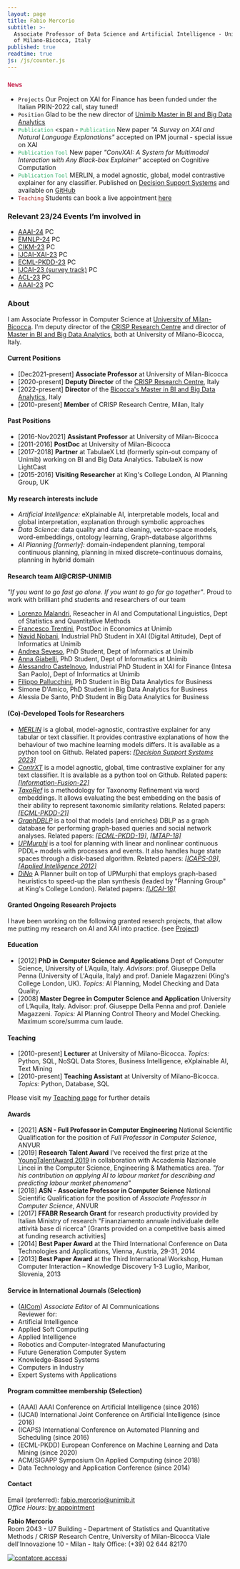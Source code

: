 ```yaml
---
layout: page
title: Fabio Mercorio
subtitle: >-
  Associate Professor of Data Science and Artificial Intelligence - University
  of Milano-Bicocca, Italy
published: true
readtime: true
js: /js/counter.js
---
```

### <span style="color:#c7254e">``News``</span> 
- ``Projects`` Our Project on XAI for Finance has been funded under the Italian PRIN-2022 call, stay tuned! 
- ``Position`` Glad to be the new director of [Unimib Master in BI and Big Data Analytics](https://bimasterbicocca.it/)
- <span style="color:MediumSeaGreen">``Publication``</span> <span - <span style="color:MediumSeaGreen">``Publication``</span> New paper _"A Survey on XAI and Natural Language Explanations"_ accepted on IPM journal - special issue on XAI
- <span style="color:MediumSeaGreen">``Publication``</span> <span style="color:MediumSeaGreen">``Tool``</span> New paper _"ConvXAI: A System for Multimodal Interaction with Any Black-box Explainer"_ accepted on Cognitive Computation
- <span style="color:MediumSeaGreen">``Publication``</span> <span style="color:MediumSeaGreen">``Tool``</span> MERLIN, a model agnostic, global, model contrastive explainer for any classifier. Published on [Decision Support Systems](https://www.sciencedirect.com/science/article/pii/S016792362300115X) and available on [GitHub](https://github.com/Crisp-Unimib/MERLIN) 
- <span style="color:brown">``Teaching``</span> Students can book a live appointment [here](https://calendly.com/fabio-mercorio/ricevimento-studenti)

### Relevant 23/24 Events I’m involved in
- [AAAI-24](https://aaai.org/aaai-conference/) PC
- [EMNLP-24](https://2023.emnlp.org/calls/industry_track/) PC
- [CIKM-23](https://uobevents.eventsair.com/cikm2023/2023-cikm-calls) PC
- [IJCAI-XAI-23](https://sites.google.com/view/xai2023/home?pli=1) PC
- [ECML-PKDD-23](https://2023.ecmlpkdd.org/) PC
- [IJCAI-23 (survey track)](https://ijcai-23.org/) PC
- [ACL-23](https://2023.aclweb.org/calls/industry_track/) PC
- [AAAI-23](https://aaai.org/Conferences/AAAI-23) PC

### About
I am Associate Professor in Computer Science at [University of Milan-Bicocca](https://www.unimib.it/). I'm deputy director of the [CRISP Research Centre](https://www.crisp-org.it/) and director of [Master in BI and Big Data Analytics](https://bimasterbicocca.it/), both at University of Milano-Bicocca, Italy.

#### Current Positions
+ [Dec2021-present] **Associate Professor**  at University of Milan-Bicocca
+ [2020-present] **Deputy Director** of the [CRISP Research Centre](https://www.crisp-org.it/), Italy
+ [2022-present] **Director** of the [Bicocca's Master in BI and Big Data Analytics](https://bimasterbicocca.it/), Italy
+ [2010-present] **Member** of CRISP Research Centre, Milan, Italy

####  Past Positions
- [2016-Nov2021] **Assistant Professor**  at University of Milan-Bicocca
- [2011-2016] **PostDoc** at University of Milan-Bicocca
- [2017-2018] **Partner** at TabulaeX Ltd (formerly spin-out company of Unimib) working on BI and Big Data Analytics. TabulaeX is now LightCast
- [2015-2016] **Visiting Researcher** at King's College London, AI Planning Group, UK

#### My research interests include
- *Artificial Intelligence:* eXplainable AI, interpretable models, local and global interpretation, explanation through symbolic approaches
- *Data Science:* data quality and data cleaning, vector-space models, word-embeddings, ontology learning, Graph-database algorithms 
- *AI Planning [formerly]:* domain-independent planning, temporal continuous planning, planning in mixed discrete-continuous domains, planning in hybrid domain

#### Research team AI@CRISP-UNIMIB  
_"If you want to go fast go alone. If you want to go far go together"_. Proud to work with brilliant phd students and researchers of our team
- [Lorenzo Malandri](https://www.linkedin.com/in/lorenzo-malandri-749bb652/), Reseacher in AI and Computational Linguistics, Dept of Statistics and Quantitative Methods
- [Francesco Trentini](https://www.unimib.it/francesco-trentini), PostDoc in Economics at Unimib 
- [Navid Nobani](https://www.linkedin.com/in/navidnobani/), Industrial PhD Student in XAI (Digital Attitude), Dept of Informatics at Unimib 
- [Andrea Seveso](https://www.linkedin.com/in/andreaseveso/), PhD Student, Dept of Informatics at Unimib 
- [Anna Giabelli](https://www.linkedin.com/in/anna-giabelli-42985718b/), PhD Student, Dept of Informatics at Unimib
- [Alessandro Castelnovo](https://www.linkedin.com/in/alessandro-castelnovo-66421399/), Industrial PhD Student in XAI for Finance (Intesa San Paolo), Dept of Informatics at Unimib 
- [Filippo Pallucchini](https://www.linkedin.com/in/filippo-pallucchini-5322b7103/), PhD Student in Big Data Analytics for Business 
- Simone D'Amico, PhD Student in Big Data Analytics for Business 
- Alessia De Santo, PhD Student in Big Data Analytics for Business 

#### (Co)-Developed Tools for Researchers
- [*MERLIN*](https://github.com/Crisp-Unimib/MERLIN) is a global, model-agnostic, contrastive explainer for any tabular or text classifier. It provides contrastive explanations of how the behaviour of two machine learning models differs. It is available as a python tool on Github. Related papers: [*[Decision Support Systems 2023]*](https://www.sciencedirect.com/science/article/pii/S016792362300115X)
- [*ContrXT*](http://contrxt.ai) is a model agnostic, global, time contrastive explainer for any text classifier. It is available as a python tool on Github. Related papers: [*[Information-Fusion-22]*](https://www.sciencedirect.com/science/article/pii/S1566253521002426?dgcid=author)
- [*TaxoRef*](https://github.com/Crisp-Unimib/TaxoRef) is a methodology for Taxonomy Refinement via word embeddings. It allows evaluating the best embedding on the basis of their ability to represent taxonomic similarity relations. Related papers: [*[ECML-PKDD-21]*](https://link.springer.com/chapter/10.1007%2F978-3-030-86523-8_37)
- [*GraphDBLP*](https://github.com/fabiomercorio/GraphDBLP) is a tool that models (and enriches) DBLP as a graph database for performing graph-based queries and social network analyses. Related papers: [*[ECML-PKDD-19]*](https://link.springer.com/chapter/10.1007/978-3-030-46133-1_46), [*[MTAP-18]*](https://link.springer.com/article/10.1007%2Fs11042-017-5503-2)
- [*UPMurphi*](https://github.com/fabiomercorio/UPMurphi) is a tool for  planning with linear and nonlinear continuous PDDL+ models with processes and events. It also handles huge state spaces through a disk-based algorithm. Related papers: [*[ICAPS-09]*](https://aaai.org/ocs/index.php/ICAPS/ICAPS09/paper/view/707/1100), [*[Applied Intelligence 2012]*](https://link.springer.com/article/10.1007%2Fs10489-011-0306-z)
- [*DiNo*](https://github.com/KCL-Planning/DiNo) A Planner built on top of UPMurphi that employs graph-based heuristics to speed-up the plan synthesis (leaded by "Planning Group" at King's College London). Related papers: [*[IJCAI-16]*](https://www.ijcai.org/Abstract/16/455)


#### Granted Ongoing Research Projects
I have been working on the following granted reserch projects, that allow me putting my research on AI and XAI into practice. (see [Project](https://fabiomercorio.github.io/projects/))  

####  Education
- [2012] **PhD in Computer Science and Applications** Dept of Computer Science, University of L’Aquila, Italy. *Advisors*: prof. Giuseppe Della Penna (University of L'Aquila, Italy) and prof. Daniele Magazzeni (King's College London, UK). *Topics:* AI Planning, Model Checking and Data Quality.
- [2008] **Master Degree in Computer Science and Application** University of L’Aquila, Italy. Advisor: prof. Giuseppe Della Penna and prof. Daniele Magazzeni. *Topics:* AI Planning Control Theory and Model Checking. Maximum score/summa cum laude.

#### Teaching
- [2010-present] **Lecturer** at University of Milano-Bicocca. *Topics:* Python, SQL, NoSQL Data Stores, Business Intelligence, eXplainable AI, Text Mining
- [2010-present] **Teaching Assistant** at University of Milano-Bicocca. *Topics:* Python, Database, SQL

Please visit my [Teaching page](https://fabiomercorio.github.io/teaching/) for further details

#### Awards
- [2021]  **ASN - Full Professor in Computer Engineering** National Scientific Qualification for the position of *Full Professor in Computer Science*, ANVUR
- [2019]  **Research Talent Award** I've received the first prize at the [YoungTalentAward 2019](https://www.unimib.it/ricerca/finanziamenti/finanziamenti-ateneo/premio-giovani-talenti) in collaboration with Accademia Nazionale Lincei in the Computer Science, Engineering & Mathematics area. _"for his contribution on applying AI to labour market for describing and predicting labour market phenomena"_
- [2018]  **ASN - Associate Professor in Computer Science** National Scientific Qualification for the position of *Associate Professor in Computer Science*, ANVUR
- [2017]  **FFABR Research Grant** for research productivity provided by Italian Ministry of research "Finanziamento annuale individuale delle attività base di ricerca" [Grants provided on a competitive basis aimed at funding research activities]
- [2014] **Best Paper Award** at the Third International Conference on Data Technologies and Applications, Vienna, Austria, 29-31, 2014
- [2013] **Best Paper Award** at the Third International Workshop, Human Computer Interaction – Knowledge Discovery 1-3 Luglio, Maribor, Slovenia, 2013

#### Service in International Journals (Selection)
- ([AICom](https://www.aicommunications.eu/)) *Associate Editor* of AI Communications   
Reviewer for:
- Artificial Intelligence
- Applied Soft Computing
- Applied Intelligence
- Robotics and Computer-Integrated Manufacturing
- Future Generation Computer System
- Knowledge-Based Systems
- Computers in Industry
- Expert Systems with Applications

#### Program committee membership (Selection)
- (AAAI) AAAI Conference on Artificial Intelligence (since 2016) 
- (IJCAI) International Joint Conference on Artificial Intelligence (since 2016) 
- (ICAPS) International Conference on Automated Planning and Scheduling (since 2016)
- (ECML-PKDD) European Conference on Machine Learning and Data Mining (since 2020) 
- ACM/SIGAPP Symposium On Applied Computing (since 2018)
- Data Technology and Application  Conference (since 2014)

#### Contact
Email (preferred): [fabio.mercorio@unimib.it](mailto:fabio.mercorio@unimib.it)  
*Office Hours:* [by appointment](https://calendly.com/fabio-mercorio/meet-mercorio)

**Fabio Mercorio**  
Room 2043 - U7 Building - Department of Statistics and Quantitative Methods / CRISP Research Centre, University of Milan-Bicocca
Viale dell'Innovazione 10 - Milan - Italy
Office: (+39) 02 644 82170



<!-- Histats.com  START  (aync)-->
<script type="text/javascript">var _Hasync= _Hasync|| [];
_Hasync.push(['Histats.start', '1,746089,4,0,0,0,00000000']);
_Hasync.push(['Histats.fasi', '1']);
_Hasync.push(['Histats.track_hits', '']);
(function() {
var hs = document.createElement('script'); hs.type = 'text/javascript'; hs.async = true;
hs.src = ('//s10.histats.com/js15_as.js');
(document.getElementsByTagName('head')[0] || document.getElementsByTagName('body')[0]).appendChild(hs);
})();</script>
<noscript><a href="/" target="_blank"><img  src="//sstatic1.histats.com/0.gif?746089&101" alt="contatore accessi" border="0"></a></noscript>
<!-- Histats.com  END  -->

